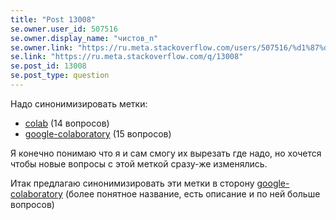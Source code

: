 ```yaml
---
title: "Post 13008"
se.owner.user_id: 507516
se.owner.display_name: "чистов_n"
se.owner.link: "https://ru.meta.stackoverflow.com/users/507516/%d1%87%d0%b8%d1%81%d1%82%d0%be%d0%b2-n"
se.link: "https://ru.meta.stackoverflow.com/q/13008"
se.post_id: 13008
se.post_type: question
---
```

<p>Надо синонимизировать метки:</p>
<ul>
<li><a href="https://ru.stackoverflow.com/questions/tagged/colab" class="post-tag" title="показать вопросы с меткой [colab]" aria-label="показать вопросы с меткой [colab]" rel="tag" aria-labelledby="tag-colab-tooltip-container">colab</a> (14 вопросов)</li>
<li><a href="https://ru.stackoverflow.com/questions/tagged/google-colaboratory" class="post-tag" title="показать вопросы с меткой [google-colaboratory]" aria-label="показать вопросы с меткой [google-colaboratory]" rel="tag" aria-labelledby="tag-google-colaboratory-tooltip-container">google-colaboratory</a> (15 вопросов)</li>
</ul>
<p>Я конечно понимаю что я и сам смогу их вырезать где надо, но хочется чтобы новые вопросы с этой меткой сразу-же изменялись.</p>
<p>Итак предлагаю синонимизировать эти метки в сторону <a href="https://ru.stackoverflow.com/questions/tagged/google-colaboratory" class="post-tag" title="показать вопросы с меткой [google-colaboratory]" aria-label="показать вопросы с меткой [google-colaboratory]" rel="tag" aria-labelledby="tag-google-colaboratory-tooltip-container">google-colaboratory</a> (более понятное название, есть описание и по ней больше вопросов)</p>

